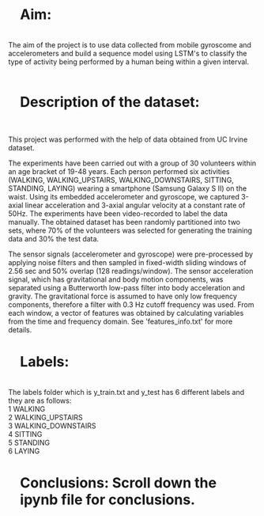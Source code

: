 <ul><h1>Aim:</h1></ul><br/>
The aim of the project is to use data collected from mobile gyroscome and accelerometers and build a sequence model using LSTM's to classify the type of activity being performed by a human being within a given interval.<br/>
<br/>
<ul><h1> Description of the dataset: </h1></ul><br/>

This project was performed with the help of data obtained from UC Irvine dataset. 


The experiments have been carried out with a group of 30 volunteers within an age bracket of 19-48 years. Each person performed six activities (WALKING, WALKING_UPSTAIRS, WALKING_DOWNSTAIRS, SITTING, STANDING, LAYING) wearing a smartphone (Samsung Galaxy S II) on the waist. Using its embedded accelerometer and gyroscope, we captured 3-axial linear acceleration and 3-axial angular velocity at a constant rate of 50Hz. The experiments have been video-recorded to label the data manually. The obtained dataset has been randomly partitioned into two sets, where 70% of the volunteers was selected for generating the training data and 30% the test data. 

The sensor signals (accelerometer and gyroscope) were pre-processed by applying noise filters and then sampled in fixed-width sliding windows of 2.56 sec and 50% overlap (128 readings/window). The sensor acceleration signal, which has gravitational and body motion components, was separated using a Butterworth low-pass filter into body acceleration and gravity. The gravitational force is assumed to have only low frequency components, therefore a filter with 0.3 Hz cutoff frequency was used. From each window, a vector of features was obtained by calculating variables from the time and frequency domain. See 'features_info.txt' for more details. 

<ul><h1> Labels: </h1></ul><br/>
The labels folder which is y_train.txt and y_test has 6 different labels and they are as follows:<br/>
1 WALKING<br/>
2 WALKING_UPSTAIRS<br/>
3 WALKING_DOWNSTAIRS<br/>
4 SITTING<br/>
5 STANDING<br/>
6 LAYING<br/>

<ul><h1> Conclusions: Scroll down the ipynb file for conclusions. </h1></ul><br/>
